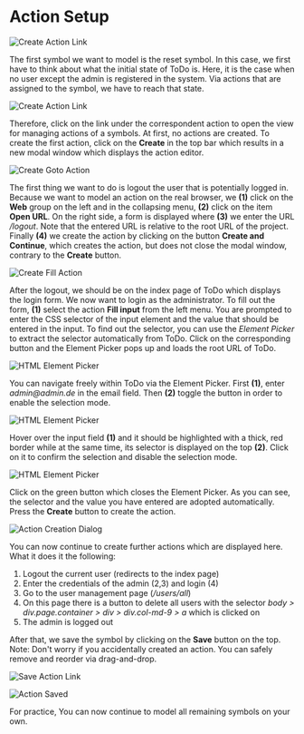 # Action Setup

![Create Action Link](../../../assets/images/examples/todo/manage_symbols_arrow_actions.jpg)

The first symbol we want to model is the reset symbol.
In this case, we first have to think about what the initial state of ToDo is.
Here, it is the case when no user except the admin is registered in the system. 
Via actions that are assigned to the symbol, we have to reach that state.

![Create Action Link](../../../assets/images/examples/todo/action_overview_arrow_create.jpg)

Therefore, click on the link under the correspondent action to open the view for managing actions of a symbols. 
At first, no actions are created. 
To create the first action, click on the __Create__ in the top bar which results in a new modal window which displays the action editor.

![Create Goto Action](../../../assets/images/examples/todo/action_create_goto.jpg)

The first thing we want to do is logout the user that is potentially logged in. 
Because we want to model an action on the real browser, we __(1)__ click on the __Web__ group on the left and in the collapsing menu, __(2)__ click on the item __Open URL__. 
On the right side, a form is displayed where __(3)__ we enter the URL _/logout_. 
Note that the entered URL is relative to the root URL of the project. 
Finally __(4)__ we create the action by clicking on the button __Create and Continue__, which creates the action, but does not close the modal window, contrary to the __Create__ button.

![Create Fill Action](../../../assets/images/examples/todo/action_create_fill.jpg)

After the logout, we should be on the index page of ToDo which displays the login form.
We now want to login as the administrator. 
To fill out the form, __(1)__ select the action __Fill input__ from the left menu. 
You are prompted to enter the CSS selector of the input element and the value that should be entered in the input. 
To find out the selector, you can use the _Element Picker_ to extract the selector automatically from ToDo. 
Click on the corresponding button and the Element Picker pops up and loads the root URL of ToDo.

![HTML Element Picker](../../../assets/images/examples/todo/html_picker_email_1.jpg)

You can navigate freely within ToDo via the Element Picker. 
First __(1)__, enter _admin@admin.de_ in the email field. 
Then __(2)__ toggle the button in order to enable the selection mode.

![HTML Element Picker](../../../assets/images/examples/todo/html_picker_email_2.jpg)

Hover over the input field __(1)__ and it should be highlighted with a thick, red border while at the same time, its selector is displayed on the top __(2)__. 
Click on it to confirm the selection and disable the selection mode. 

![HTML Element Picker](../../../assets/images/examples/todo/html_picker_ok.jpg)

Click on the green button which closes the Element Picker. 
As you can see, the selector and the value you have entered are adopted automatically.
Press the __Create__ button to create the action.

![Action Creation Dialog](../../../assets/images/examples/todo/action_create.jpg)

You can now continue to create further actions which are displayed here. What it does it the following:

1. Logout the current user (redirects to the index page)
2. Enter the credentials of the admin (2,3) and login (4)
3. Go to the user management page (_/users/all_)
4. On this page there is a button to delete all users with the selector _body > div.page.container > div > div.col-md-9 > a_ which is clicked on
5. The admin is logged out

After that, we save the symbol by clicking on the __Save__ button on the top. 
Note: Don't worry if you accidentally created an action. 
You can safely remove and reorder via drag-and-drop.

![Save Action Link](../../../assets/images/examples/todo/action_overview_save.jpg)

![Action Saved](../../../assets/images/examples/todo/action_overview_saved.jpg)

For practice, You can now continue to model all remaining symbols on your own.

